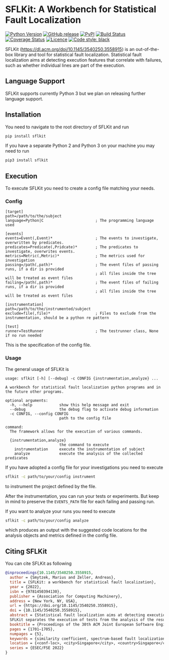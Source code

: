 # SFLKit: A Workbench for Statistical Fault Localization

[![Python Version](https://img.shields.io/pypi/pyversions/sflkit)](https://pypi.org/project/sflkit/)
[![GitHub release](https://img.shields.io/github/v/release/uds-se/sflkit)](https://github.com/uds-se/sflkit/releases)
[![PyPI](https://img.shields.io/pypi/v/sflkit)](https://pypi.org/project/sflkit/)
[![Build Status](https://img.shields.io/github/actions/workflow/status/uds-se/sflkit/test-sflkit.yml?branch=main)](https://img.shields.io/github/actions/workflow/status/uds-se/sflkit/test-sflkit.yml?branch=main)
[![Coverage Status](https://coveralls.io/repos/github/uds-se/sflkit/badge.svg?branch=main)](https://coveralls.io/github/uds-se/sflkit?branch=main)
[![Licence](https://img.shields.io/github/license/uds-se/sflkit)](https://img.shields.io/github/license/uds-se/sflkit)
[![Code style: black](https://img.shields.io/badge/code%20style-black-000000.svg)](https://github.com/psf/black)

SFLKit (https://dl.acm.org/doi/10.1145/3540250.3558915) is an out-of-the-box library and tool for statistical fault 
localization. Statistical fault localization aims at detecting execution features that correlate with failures, such as 
whether individual lines are part of the execution.

## Language Support

SFLKit supports currently Python 3 but we plan on releasing further language support.

## Installation

You need to navigate to the root directory of SFLKit and run
```sh
pip install sflkit
```
If you have a separate Python 2 and Python 3 on your machine you may need to run
```sh
pip3 install sflkit
```

## Execution

To execute SFLKit you need to create a config file matching your needs.

### Config

```ìni
[target]
path=/path/to/the/subject
language=Python|C                       ; The programming language used

[events]
events=Event(,Event)*                   ; The events to investigate, overwritten by predicates.
predicates=Predicate(,Pridcate)*        ; The predicates to investigate, overwrites events.
metrics=Metric(,Metric)*                ; The metrics used for investigation
passing=/path(,path)*                   ; The event files of passing runs, if a dir is provided
                                        ; all files inside the tree will be treated as event files
failing=/path(,path)*                   ; The event files of failing runs, if a dir is provided
                                        ; all files inside the tree will be treated as event files

[instrumentation]
path=/path/to/the/instrumented/subject
exclude=file(,file)*                    ; Files to exclude from the instrumentation, should be a python re pattern

[test]
runner=TestRunner                       ; The testrunner class, None if no run needed
```

This is the specification of the config file.

### Usage

The general usage of SFLKit is
```
usage: sflkit [-h] [--debug] -c CONFIG {instrumentation,analyze} ...

A workbench for statistical fault localization python programs and in the future other programs.

optional arguments:
  -h, --help            show this help message and exit
  --debug               the debug flag to activate debug information
  -c CONFIG, --config CONFIG
                        path to the config file

command:
  The framework allows for the execution of various commands.

  {instrumentation,analyze}
                        the command to execute
    instrumentation     execute the instrumentation of subject
    analyze             execute the analysis of the collected predicates
```

If you have adopted a config file for your investigations you need to execute
```sh
sflkit -c path/to/your/config instrument
```
to instrument the project defined by the file. 

After the instrumentation, you can run your tests or experiments. But keep in mind to preserve the `EVENTS_PATH` file 
for each failing and passing run.

If you want to analyze your runs you need to execute
```sh
sflkit -c path/to/your/config analyze
```
which produces an output with the suggested code locations for the analysis objects and metrics defined in the config 
file.

## Citing SFLKit

You can cite SFLKit as following
```bibtex
@inproceedings{10.1145/3540250.3558915,
  author = {Smytzek, Marius and Zeller, Andreas},
  title = {SFLKit: a workbench for statistical fault localization},
  year = {2022},
  isbn = {9781450394130},
  publisher = {Association for Computing Machinery},
  address = {New York, NY, USA},
  url = {https://doi.org/10.1145/3540250.3558915},
  doi = {10.1145/3540250.3558915},
  abstract = {Statistical fault localization aims at detecting execution features that correlate with failures, such as whether individual lines are part of the execution. We introduce SFLKit, an out-of-the-box workbench for statistical fault localization. The framework provides straightforward access to the fundamental concepts of statistical fault localization. It supports five predicate types, four coverage-inspired spectra, like lines, and 44 similarity coefficients, e.g., TARANTULA or OCHIAI, for statistical program analysis.  
  SFLKit separates the execution of tests from the analysis of the results and is therefore independent of the used testing framework. It leverages program instrumentation to enable the logging of events and derives the predicates and spectra from these logs. This instrumentation allows for introducing multiple programming languages and the extension of new concepts in statistical fault localization. Currently, SFLKit supports the instrumentation of Python programs. It is highly configurable, requiring only the logging of the required events.},
  booktitle = {Proceedings of the 30th ACM Joint European Software Engineering Conference and Symposium on the Foundations of Software Engineering},
  pages = {1701–1705},
  numpages = {5},
  keywords = {similarity coefficient, spectrum-based fault localization, statistical debugging, statistical fault localization},
  location = {<conf-loc>, <city>Singapore</city>, <country>Singapore</country>, </conf-loc>},
  series = {ESEC/FSE 2022}
}
```
